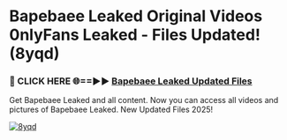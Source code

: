 # Bapebaee Leaked Original Videos 0nlyFans Leaked - Files Updated! (8yqd)

<h3>🔴 CLICK HERE 🌐==►► <a href="https://tinyurl.com/ehrbuxhb" rel="nofollow">Bapebaee Leaked Updated Files</a></h3>

Get Bapebaee Leaked and all content. Now you can access all videos and pictures of Bapebaee Leaked. New Updated Files 2025!

[![8yqd](https://i.imgur.com/lVYEuWS.gif)](https://tinyurl.com/ehrbuxhb)

